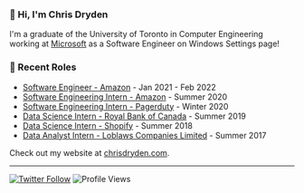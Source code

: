 ### 👋 Hi, I'm Chris Dryden

I'm a graduate of the University of Toronto in Computer Engineering working at [Microsoft](https://www.microsoft.com/) as a Software Engineer on Windows Settings page!

### 📝 Recent Roles

<!-- writing starts -->
* [Software Engineer - Amazon](https://www.amazon.ca/) - Jan 2021 - Feb 2022
* [Software Engineering Intern - Amazon](https://www.amazon.ca/) - Summer 2020
* [Software Engineering Intern - Pagerduty](https://www.pagerduty.com/) - Winter 2020
* [Data Science Intern - Royal Bank of Canada](https://www.rbcroyalbank.com/personal.html) - Summer 2019
* [Data Science Intern - Shopify](https://www.shopify.com/about) - Summer 2018
* [Data Analyst Intern - Loblaws Companies Limited](https://www.loblaw.ca/en.html) - Summer 2017
<!-- writing ends -->

Check out my website at [chrisdryden.com](https://www.chrisdryden.com/).

---
[![Twitter Follow](https://img.shields.io/twitter/follow/chrispauldryden?label=Follow&style=social)](https://twitter.com/chrispauldryden) ![Profile Views](https://gpvc.arturio.dev/chrisdryden)

